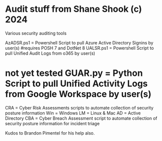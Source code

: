 # Audit stuff from Shane Shook (c) 2024

Various security auditing tools

AzADSR.ps1 = Powershell Script to pull Azure Active Directory Signins by user(s) #requires POSH 7 and DotNet 8
UALSR.ps1 = Powershell Script to pull Unified Audit Logs from o365 by user(s)
# not yet tested GUAR.py = Python Script to pull Unified Activity Logs from Google Workspace by user(s) 
CRA = Cyber Risk Assessments scripts to automate collection of security posture information 
  Win = Windows
  LM = Linux & Mac
  AD = Active Directory 
CBA = Cyber Breach Assessment script to automate collection of security posture information for incident triage

Kudos to Brandon Pimentel for his help also.
